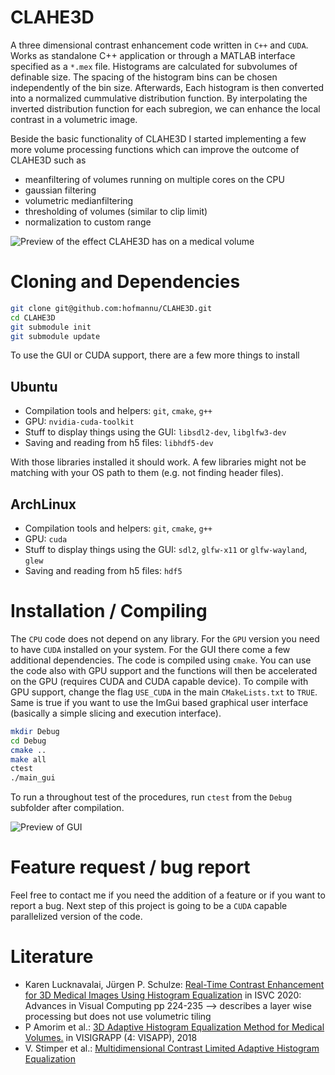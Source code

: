 # CLAHE3D

A three dimensional contrast enhancement code written in `C++` and `CUDA`. Works as standalone C++ application or through a MATLAB interface specified as a `*.mex` file. Histograms are calculated for subvolumes of definable size. The spacing of the histogram bins can be chosen independently of the bin size. Afterwards, Each histogram is then converted into a normalized cummulative distribution function. By interpolating the inverted distribution function for each subregion, we can enhance the local contrast in a volumetric image.

Beside the basic functionality of CLAHE3D I started implementing a few more volume processing functions which can improve the outcome of CLAHE3D such as

*  meanfiltering of volumes running on multiple cores on the CPU
*  gaussian filtering
*  volumetric medianfiltering
*  thresholding of volumes (similar to clip limit)
*  normalization to custom range 

![Preview of the effect CLAHE3D has on a medical volume](https://hofmannu.org/wp-content/uploads/2022/03/clahe3d-768x406.png)

# Cloning and Dependencies

```bash
git clone git@github.com:hofmannu/CLAHE3D.git
cd CLAHE3D
git submodule init
git submodule update
```

To use the GUI or CUDA support, there are a few more things to install

## Ubuntu

*  Compilation tools and helpers: `git`, `cmake`, `g++`
*  GPU: `nvidia-cuda-toolkit`
*  Stuff to display things using the GUI: `libsdl2-dev`, `libglfw3-dev`
*  Saving and reading from h5 files: `libhdf5-dev`

With those libraries installed it should work. A few libraries might not be matching with your OS path to them (e.g. not finding header files).

## ArchLinux

*  Compilation tools and helpers: `git`, `cmake`, `g++`
*  GPU: `cuda`
*  Stuff to display things using the GUI: `sdl2`, `glfw-x11` or `glfw-wayland`, `glew`
*  Saving and reading from h5 files: `hdf5`

# Installation / Compiling

The `CPU` code does not depend on any library. For the `GPU` version you need to have `CUDA` installed on your system. For the GUI there come a few additional dependencies. The code is compiled using `cmake`. You can use the code also with GPU support and the functions will then be accelerated on the GPU (requires CUDA and CUDA capable device). To compile with GPU support, change the flag `USE_CUDA` in the main `CMakeLists.txt` to `TRUE`. Same is true if you want to use the ImGui based graphical user interface (basically a simple slicing and execution interface).

```bash
mkdir Debug
cd Debug 
cmake ..
make all
ctest 
./main_gui
```

To run a throughout test of the procedures, run `ctest` from the `Debug` subfolder after compilation.

![Preview of GUI](https://hofmannu.org/wp-content/uploads/2022/03/Screenshot_2022-03-10_16-15-58-768x426.png)

# Feature request / bug report

Feel free to contact me if you need the addition of a feature or if you want to report a bug. Next step of this project is going to be a `CUDA` capable parallelized version of the code.


# Literature
*  Karen Lucknavalai, Jürgen P. Schulze: [Real-Time Contrast Enhancement for 3D Medical Images Using Histogram Equalization](https://link.springer.com/chapter/10.1007/978-3-030-64556-4_18) in ISVC 2020: Advances in Visual Computing pp 224-235 --> describes a layer wise processing but does not use volumetric tiling
*  P Amorim et al.: [3D Adaptive Histogram Equalization Method for Medical Volumes.](https://www.scitepress.org/Papers/2018/66153/66153.pdf) in VISIGRAPP (4: VISAPP), 2018
*  V. Stimper et al.: [Multidimensional Contrast Limited Adaptive Histogram Equalization](https://ieeexplore.ieee.org/abstract/document/8895993)
